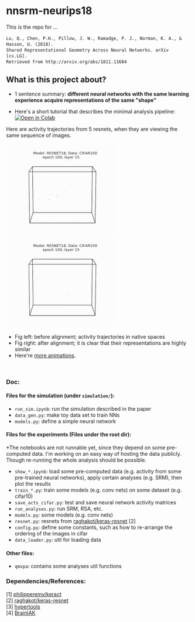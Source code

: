 # nnsrm-neurips18

This is the repo for ... 
```
Lu, Q., Chen, P.H., Pillow, J. W., Ramadge, P. J., Norman, K. A., & Hasson, U. (2018). 
Shared Representational Geometry Across Neural Networks. arXiv [cs.LG]. 
Retrieved from http://arxiv.org/abs/1811.11684
```

## What is this project about?

- 1 sentence summary: **different neural networks with the same learning experience acquire representations of the same "shape"** 

- Here's a short tutorial that describes the minimal analysis pipeline: 
<a href="https://colab.research.google.com/github/qihongl/demo-nnalign/blob/master/demo-nnalign.ipynb"><img src="https://colab.research.google.com/assets/colab-badge.svg" alt="Open in Colab" title="Open and Execute in Google Colaboratory"></a>

Here are activity trajectories from 5 resnets, when they are viewing the same sequence of images. 

<img src="https://github.com/qihongl/qihongl.github.io/blob/master/anims/nnsrm/beforesrm_resnet18_cifar100_e100_l55.gif" width="300"><img src="https://github.com/qihongl/qihongl.github.io/blob/master/anims/nnsrm/resnet18_cifar100_e100_l55.gif" width="300"> 

- Fig left: before alignment; activity trajectories in native spaces 
- Fig right: after alignment; it is clear that their representations are highly similar
- Here're <a href="https://qihongl.github.io/nnsrm-NeurIPS18.html">more animations</a>. 

<br>


### Doc: 

#### Files for the simulation (under `simulation/`): 

- `run_sim.ipynb`: run the simulation described in the paper
- `data_gen.py`: make toy data set to train NNs
- `models.py`: define a simple neural network


#### Files for the experiments (Files under the root dir): 

*The notebooks are not runnable yet, since they depend on some pre-computed data. I'm working on an easy way of hosting the data publicly. Though re-running the whole analysis should be possible. 

- `show_*.ipynb`: load some pre-computed data (e.g. activity from some pre-trained neural networks), apply certain analyses (e.g. SRM), then plot the results 
- `train_*.py`: train some models (e.g. conv nets) on some dataset (e.g. cifar10)
- `save_acts_cifar.py`: test and save neural network activity matrices 
- `run_analyses.py`: run SRM, RSA, etc. 
- `models.py`: some models (e.g. conv nets)
- `resnet.py`: resnets from <a href="https://github.com/raghakot/keras-resnet">raghakot/keras-resnet</a> [2]
- `config.py`: define some constants, such as how to re-arrange the ordering of the images in cifar
- `data_loader.py`: util for loading data 


#### Other files: 
- `qmvpa`: contains some analyses util functions

### Dependencies/References: 

[1] <a href="https://github.com/philipperemy/keract">philipperemy/keract</a>  
[2] <a href="https://github.com/raghakot/keras-resnet">raghakot/keras-resnet</a>  
[3] <a href="https://github.com/ContextLab/hypertools">hypertools</a>  
[4] <a href="https://github.com/brainiak/brainiak">BrainIAK</a>  

